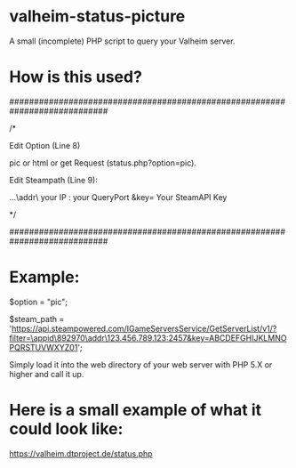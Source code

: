# valheim-status-picture
A small (incomplete) PHP script to query your Valheim server.

# How is this used?
############################################################################

/*

Edit Option (Line 8)

pic or html or get Request (status.php?option=pic).

Edit Steampath (Line 9):

...\addr\ your IP : your QueryPort &key= Your SteamAPI Key
  
*/

############################################################################
# Example:
$option = "pic";
  
$steam_path = 'https://api.steampowered.com/IGameServersService/GetServerList/v1/?filter=\appid\892970\addr\123.456.789.123:2457&key=ABCDEFGHIJKLMNOPQRSTUVWXYZ01';
  
Simply load it into the web directory of your web server with PHP 5.X or higher and call it up.

# Here is a small example of what it could look like:
https://valheim.dtproject.de/status.php
